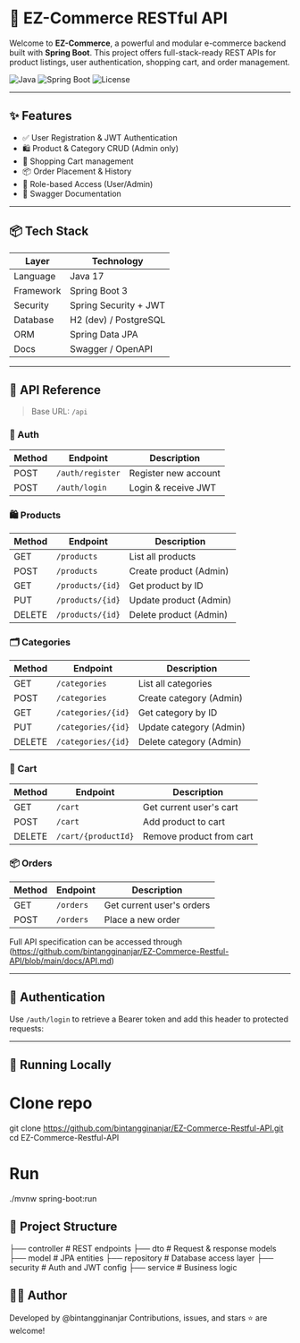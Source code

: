 # 🚀 EZ-Commerce RESTful API

Welcome to **EZ-Commerce**, a powerful and modular e-commerce backend built with **Spring Boot**. This project offers full-stack-ready REST APIs for product listings, user authentication, shopping cart, and order management.

![Java](https://img.shields.io/badge/Java-17-blue.svg)
![Spring Boot](https://img.shields.io/badge/Spring_Boot-3.0-brightgreen.svg)
![License](https://img.shields.io/github/license/bintangginanjar/EZ-Commerce-Restful-API)

---

## ✨ Features

- ✅ User Registration & JWT Authentication
- 🛍️ Product & Category CRUD (Admin only)
- 🛒 Shopping Cart management
- 📦 Order Placement & History
- 🔐 Role-based Access (User/Admin)
- 📖 Swagger Documentation

---

## 📦 Tech Stack

| Layer        | Technology                |
|--------------|---------------------------|
| Language     | Java 17                   |
| Framework    | Spring Boot 3             |
| Security     | Spring Security + JWT     |
| Database     | H2 (dev) / PostgreSQL     |
| ORM          | Spring Data JPA           |
| Docs         | Swagger / OpenAPI         |

---

## 🧭 API Reference

> Base URL: `/api`

### 🔐 Auth

| Method | Endpoint         | Description          |
|--------|------------------|----------------------|
| POST   | `/auth/register` | Register new account |
| POST   | `/auth/login`    | Login & receive JWT  |

### 🛍️ Products

| Method | Endpoint         | Description             |
|--------|------------------|-------------------------|
| GET    | `/products`      | List all products       |
| POST   | `/products`      | Create product (Admin)  |
| GET    | `/products/{id}` | Get product by ID       |
| PUT    | `/products/{id}` | Update product (Admin)  |
| DELETE | `/products/{id}` | Delete product (Admin)  |

### 🗂️ Categories

| Method | Endpoint           | Description              |
|--------|--------------------|--------------------------|
| GET    | `/categories`      | List all categories      |
| POST   | `/categories`      | Create category (Admin)  |
| GET    | `/categories/{id}` | Get category by ID       |
| PUT    | `/categories/{id}` | Update category (Admin)  |
| DELETE | `/categories/{id}` | Delete category (Admin)  |

### 🛒 Cart

| Method | Endpoint              | Description            |
|--------|-----------------------|------------------------|
| GET    | `/cart`               | Get current user's cart |
| POST   | `/cart`               | Add product to cart     |
| DELETE | `/cart/{productId}`   | Remove product from cart|

### 📦 Orders

| Method | Endpoint   | Description               |
|--------|------------|---------------------------|
| GET    | `/orders`  | Get current user's orders |
| POST   | `/orders`  | Place a new order         |

Full API specification can be accessed through (https://github.com/bintangginanjar/EZ-Commerce-Restful-API/blob/main/docs/API.md)

---

## 🔐 Authentication

Use `/auth/login` to retrieve a Bearer token and add this header to protected requests:


---

## 🧪 Running Locally

# Clone repo
git clone https://github.com/bintangginanjar/EZ-Commerce-Restful-API.git
cd EZ-Commerce-Restful-API

# Run
./mvnw spring-boot:run

## 📁 Project Structure

├── controller       # REST endpoints
├── dto              # Request & response models
├── model            # JPA entities
├── repository       # Database access layer
├── security         # Auth and JWT config
├── service          # Business logic

## 🙋‍♂️ Author

Developed by @bintangginanjar
Contributions, issues, and stars ⭐ are welcome!
